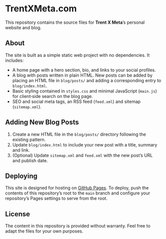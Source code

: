 # TrentXMeta.com

This repository contains the source files for **Trent X Meta**’s personal website and blog.

## About

The site is built as a simple static web project with no dependencies. It includes:

- A home page with a hero section, bio, and links to your social profiles.
- A blog with posts written in plain HTML. New posts can be added by placing an HTML file in `blog/posts/` and adding a corresponding entry to `blog/index.html`.
- Basic styling contained in `styles.css` and minimal JavaScript (`main.js`) for client‑side search on the blog page.
- SEO and social meta tags, an RSS feed (`feed.xml`) and sitemap (`sitemap.xml`).

## Adding New Blog Posts

1. Create a new HTML file in the `blog/posts/` directory following the existing pattern.
2. Update `blog/index.html` to include your new post with a title, summary and link.
3. (Optional) Update `sitemap.xml` and `feed.xml` with the new post’s URL and publish date.

## Deploying

This site is designed for hosting on [GitHub Pages](https://pages.github.com/). To deploy, push the contents of this repository’s root to the `main` branch and configure your repository’s Pages settings to serve from the root.

## License

The content in this repository is provided without warranty. Feel free to adapt the files for your own purposes.